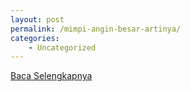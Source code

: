 ```yaml
---
layout: post
permalink: /mimpi-angin-besar-artinya/
categories:
    - Uncategorized
---
```


[Baca Selengkapnya](/05)
